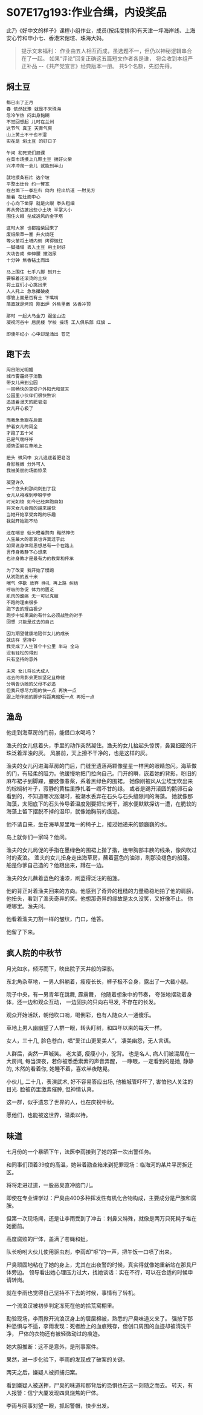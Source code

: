 # S07E17g193:作业合缉，内设奖品

此乃《好中文的样子》课程小组作业，成员(按纬度排序)有天津一坪海岸线、上海安心竹和申小七、香港宋偲瑄、珠海大妈。

> 提示文末福利：
> 作业由五人相互而成，虽选题不一，但仍以神秘逻辑串合在了一起。
> 如果“评论”回复正确这五篇短文作者各是谁，
> 将会收到本组严正补品 --《共产党宣言》经典版本一册。
> 共5个名额，先怼先得。


## 焖土豆


    都已出了正月
    春 依然犹豫 就是不来珠海
    忽冷乍热 闷出身黏糊
    不觉回想起 儿时在兰州
    这节气 真正 天青气爽 
    山上黄土不干也不湿
    实在是 焖土豆 的好日子

    午间 和死党们翘课
    在菜市场摸上几颗土豆 揣好火柴
    兴冲冲爬一会儿 就能到半山

    就地摸条石片 选个坡 
    平整出灶台 约一臂宽
    在台面下一拳左右 向内 挖出坑道 一肘见方
    接着 在灶面中心
    小心向下凿穿 就是火眼 拳头粗细
    再从旁边披出些小土块 半掌大小
    围住火眼 垒成透风的金字塔

    这时大家 也都拾柴回来了
    废纸柴草一塞 升火烧旺
    等火苗将土塔内侧 烤得微红 
    一脚捅塌 丢入土豆 用土封好
    大功告成 伸伸腰 撒泡尿
    十分钟 焦香钻土而出

    马上围住 七手八脚 刨开土 
    要躲着还滚烫的土块
    将土豆们小心挑出来
    人人托上 急急撮破皮 
    哪管上面是否有土 下嘴啃
    简直就是烤鸡 刚出炉 外焦里嫩 浓香冲顶

    那时 一起大马金刀 踞坐山边
    凝视河谷中 居民楼 学校 操场 工人俱乐部 红旗 …

    即便年纪小 心中却是涌出 苍茫


## 跑下去


    周日阳光明媚
    城市雾霾终于消散
    带女儿来到公园 
    一同畅快的享受户外阳光和蓝天 
    公园里小伙伴们很快熟识
    追逐着漫天的肥皂泡
    女儿开心极了

    而我急急跟在后面
    护着女儿的周全
    才跑了五十米
    已是气喘吁吁
    顺势歪躺在草地上

    扭头 微风中 女儿追逐着肥皂泡
    身影稚嫩 分外可人
    我被美丽的场面惊呆

    凝望许久
    一个念头刹那间刺到了我 
    女儿从襁褓到咿呀学步
    时光如梭 如今已经奔跑自如
    将来女儿会跑的越来越快
    当她开始享受奔跑的乐趣
    我就开始跑不动

    还在喘息 低头瞪着赘肉 黯然神伤
    人生最大的悲哀也许莫过于此
    如果说身体和思想总有一个在路上
    言传身教静下心想来
    也许身教才是最有力的教育和传承

    为了改变 我开始了慢跑
    从初跑的五十米
    喘气 停歇 放弃 挣扎 再上路 纠结
    呼吸的急促 体力的匮乏
    肌肉的酸痛 无一可以克服
    不跑的理由很多
    跑下去的理由极少
    跑步中如果真的有什么必须战胜的对手
    回想 只能是过去的自己

    因为期望健康地陪伴女儿的成长
    就这样 坚持中
    我完成了人生首个十公里 半马 全马
    没有轻松的得到
    只有坚持的意外

    未来 女儿将长大成人
    远去的背影会更加坚定且稳健
    分明告诉她的父母不必追
    但我只想尽力跑的快一点 再快一点
    跟上陪伴她的脚步将距离缩短一点 再短一点
 

## 渔岛


他走到海草房的门前，能借口水喝吗？

渔夫的女儿低着头，手里的动作突然凝住。渔夫的女儿抬起头惊愣，鼻翼细密的汗珠泛着浑浊的灰。 风暴前，天上擦不干净的，也是这样的灰。

渔夫的女儿闪进海草房的门后，门缝里遗落两颗像星星一样黑的眼睛忽闪。海草做的门，有轻柔的阻力。他缓慢地把门拉向自己。门开的瞬，嵌着她的背影，粉旧的麻布裙子到脚踝，腰肢像春桨，系着黑绿色的围裙。 她像刚被风从尘埃里吹出来的棕榈树叶子，寂静的黄枯里挣扎着一绺不甘的绿。 或者是踢开滚圆的鹅卵石会看到的，不知道哪次涨潮时，被潮水丢弃在石头与石头缝隙间的海藻。 她就像那海藻，太阳底下的石头传导着温度刚要把它烤干，潮水便默默探访一遭，在脆软的海藻上留下摆脱不掉的湿印，就像她胸前的痕迹。

他不请自来，坐在海草屋里唯一的椅子上，接过她递来的颤巍巍的水。

岛上就你们一家吗？他问。

渔夫的女儿局促的手指在墨绿色的围裙上揩了揩，连带胸部丰腴的线条，像风吹过时的麦浪。 渔夫的女儿扭身走出海草房，蘸着蓝色的油漆，刷那没褪色的船篷。
船是你爹自己造的？他跟出来，蹲在一边。

渔夫的女儿蘸着蓝色的油漆，刷蓝得泛汪的船篷。

他的背正对着渔夫回来的方向。他感到了奇异的粗糙的力量稳稳地拍了他的肩膀，他扭头，看到了渔夫奇异的笑。他想那奇异的缘故是太久没笑，又好像不止。
你睡哪里。渔夫问。

他看着渔夫刀割一样的皱纹，门口，他答。

他留了下来。


## 疯人院的中秋节


月光如水，倾泻而下，映出院子天井般的深影。

东北角杂草地，一男人斜躺着，瘦瘦长长，裤子极不合身，露出了一大截小腿。

院子中央，有一男青年在跳舞, 霹雳舞， 他随着想象中的节奏， 夸张地摆动着身体，还一边和观众互动， 一边固执的只向右甩发, 不存在的长发。

观众开始活跃，朝他吹口哨，喝倒彩，也有人随众人一通傻乐。

草地上男人幽幽望了人群一眼，转头盯树，和四年以来的每天一样。 

女人，三十几, 脸色苍白，唱“爱江山更爱美人”， 凄美幽怨，无人言语。

人群后，突然一声嘁笑。 老太婆, 瘦瘦小小，驼背。 也是名人, 病人们被混居在一大房间, 每当深夜，若你被悉悉索索的声音弄醒， 一睁眼，一定看到的是她, 静静的, 木然的看着你, 她睡不着，喜欢半夜瞎晃。

小伙儿, 二十几，表演武术, 好不容易答应出场, 他被城管吓坏了, 害怕他人关注的目光. 脸被药里激素催肿, 但神情认真。

这一群，似乎遗忘了世界的人，也在庆祝中秋。

愿他们，也能被这世界，温柔以待。
 

## 味道


七月份的一个暴晒下午，法医李雨接到了她的第一次出警任务。

和同事们顶着39度的高温，她带着勘查箱来到犯罪现场：临海河的某片平房拆迁区。

将将走进过道，一股恶臭直冲脑门儿。

即使在专业课学过：尸臭由400多种挥发性有机化合物构成，主要成分是尸胺和腐胺。

但第一次现场闻，还是让李雨受到了冲击：刺鼻又特殊，就像是两万只死耗子堆在她面前。

高度腐败的尸体，盖满了苍蝇和蛆。

队长吩咐大伙儿使用驱虫剂，李雨却“呕”的一声，把午饭一口喷了出来。

尸臭顽固地粘在了她的身上，尤其在出夜警的时候，真实得就像她重新站在那具尸体旁边。
领导看出她心理压力过大，找她谈话：实在不行，可以在合适的时候申请转岗。

就在李雨也觉得自己坚持不下去的时候，事情有了转机。

一个流浪汉被初步判定冻死在他的拾荒窝棚里。

勘验现场，李雨掀开流浪汉身上的层层棉被，熟悉的尸臭味道又来了。
强按下那种恐惧与不适，李雨发现：死者脸上的血痕残存，但创口周围的血迹却被清洗干净，
尸体的衣物还有被轻微动过的痕迹。

她大胆推断：这不是意外，是刑事案件。

果然，进一步化验下，李雨的发现成了破案的关键。

两天之后，嫌疑人被抓捕归案。

看到嫌疑人被送押，尸臭的味道和那背后的恐惧也在这一刻随之而去。
转天，有人报警：信宁大厦发现四具烧焦的尸体。

李雨与同事对望一眼，抓起警帽，快步出发。


